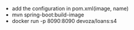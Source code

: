 - add the configuration in pom.xml(image, name)
- mvn spring-boot:build-image
- docker run -p 8090:8090 devoza/loans:s4